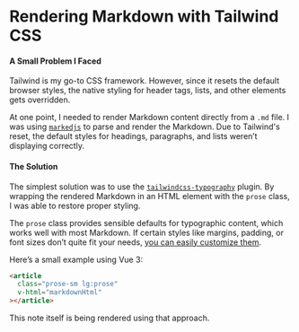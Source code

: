 # Rendering Markdown with Tailwind CSS

#### A Small Problem I Faced

Tailwind is my go-to CSS framework. However, since it resets the default browser styles, the native styling for header tags, lists, and other elements gets overridden.

At one point, I needed to render Markdown content directly from a `.md` file. I was using [`markedjs`](https://github.com/markedjs/marked) to parse and render the Markdown. Due to Tailwind's reset, the default styles for headings, paragraphs, and lists weren’t displaying correctly.

#### The Solution

The simplest solution was to use the [`tailwindcss-typography`](https://github.com/tailwindlabs/tailwindcss-typography) plugin. By wrapping the rendered Markdown in an HTML element with the `prose` class, I was able to restore proper styling.

The `prose` class provides sensible defaults for typographic content, which works well with most Markdown. If certain styles like margins, padding, or font sizes don’t quite fit your needs, [you can easily customize them](https://github.com/tailwindlabs/tailwindcss-typography?tab=readme-ov-file#customizing-the-css).

Here’s a small example using Vue 3:

```html
<article
  class="prose-sm lg:prose"
  v-html="markdownHtml"
></article>
```

This note itself is being rendered using that approach.
